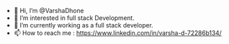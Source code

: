 - 👋 Hi, I’m @VarshaDhone
- 👀 I’m interested in full stack Development.
- 🌱 I’m currently working as a full stack developer.
- 📫 How to reach me : https://www.linkedin.com/in/varsha-d-72286b134/

<!---
VarshaDhone/VarshaDhone is a ✨ special ✨ repository because its `README.md` (this file) appears on your GitHub profile.
You can click the Preview link to take a look at your changes.
--->
